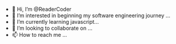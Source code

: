 - 👋 Hi, I’m @ReaderCoder
- 👀 I’m interested in beginning my software engineering journey ...
- 🌱 I’m currently learning javascript...
- 💞️ I’m looking to collaborate on ...
- 📫 How to reach me ...

<!---
ReaderCoder/ReaderCoder is a ✨ special ✨ repository because its `README.md` (this file) appears on your GitHub profile.
You can click the Preview link to take a look at your changes.
--->
